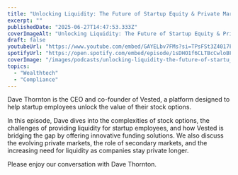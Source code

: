 ```yaml
---
title: "Unlocking Liquidity: The Future of Startup Equity & Private Markets with Dave Thornton"
excerpt: ""
publishedDate: "2025-06-27T14:47:53.333Z"
coverImageAlt: "Unlocking Liquidity: The Future of Startup Equity & Private Markets with Dave Thornton"
draft: false
youtubeUrl: "https://www.youtube.com/embed/GAYELbv7FMs?si=TPsFSt3Z4017FNS1"
spotifyUrl: "https://open.spotify.com/embed/episode/1sDHO1f6CLTBcCwloBFgL7"
coverImage: "/images/podcasts/unlocking-liquidity-the-future-of-startu__670004af027a8ba5da5d3d65_Copy_20of_20TIP_20-_20Dav.png"
topics:
  - "Wealthtech"
  - "Compliance"
---
```

<p id="">Dave Thornton is the CEO and co-founder of Vested, a platform designed to help startup employees unlock the value of their stock options.</p><p id="">In this episode, Dave dives into the complexities of stock options, the challenges of providing liquidity for startup employees, and how Vested is bridging the gap by offering innovative funding solutions. We also discuss the evolving private markets, the role of secondary markets, and the increasing need for liquidity as companies stay private longer.</p><p id="">Please enjoy our conversation with Dave Thornton.</p>
